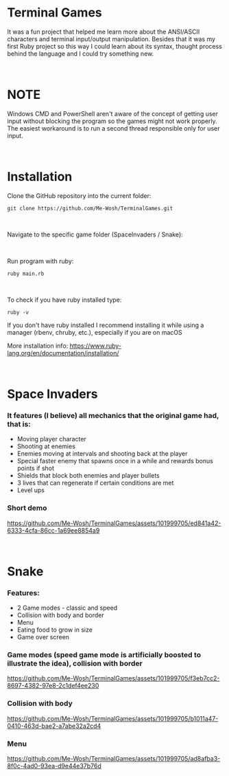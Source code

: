 # Terminal Games

It was a fun project that helped me learn more about the ANSI/ASCII characters and terminal input/output manipulation. Besides that it was my first Ruby project so this way I could learn about its syntax, thought process behind the language and I could try something new.

<br/>

# NOTE
Windows CMD and PowerShell aren't aware of the concept of getting user input without blocking the program so the games might not work properly. The easiest workaround is to run a second thread responsible only for user input.

<br/>

# Installation

Clone the GitHub repository into the current folder:
```
git clone https://github.com/Me-Wosh/TerminalGames.git
```

<br/>

Navigate to the specific game folder (SpaceInvaders / Snake):

<br/>

Run program with ruby:
```
ruby main.rb
```

<br/>

To check if you have ruby installed type:
```
ruby -v
```

If you don't have ruby installed I recommend installing it while using a manager (rbenv, chruby, etc.), especially if you are on macOS

More installation info: https://www.ruby-lang.org/en/documentation/installation/

<br/>

# Space Invaders

### It features (I believe) all mechanics that the original game had, that is:
* Moving player character
* Shooting at enemies
* Enemies moving at intervals and shooting back at the player
* Special faster enemy that spawns once in a while and rewards bonus points if shot
* Shields that block both enemies and player bullets
* 3 lives that can regenerate if certain conditions are met
* Level ups

### Short demo

https://github.com/Me-Wosh/TerminalGames/assets/101999705/ed841a42-6333-4cfa-86cc-1a69ee8854a9

<br/>

# Snake

### Features:
* 2 Game modes - classic and speed
* Collision with body and border
* Menu
* Eating food to grow in size
* Game over screen

### Game modes (speed game mode is artificially boosted to illustrate the idea), collision with border
https://github.com/Me-Wosh/TerminalGames/assets/101999705/f3eb7cc2-8697-4382-97e8-2c1def4ee230

### Collision with body
https://github.com/Me-Wosh/TerminalGames/assets/101999705/b1011a47-0410-463d-bae2-a7abe32a2cd4

### Menu
https://github.com/Me-Wosh/TerminalGames/assets/101999705/ad8afba3-8f0c-4ad0-93ea-d9e44e37b76d


